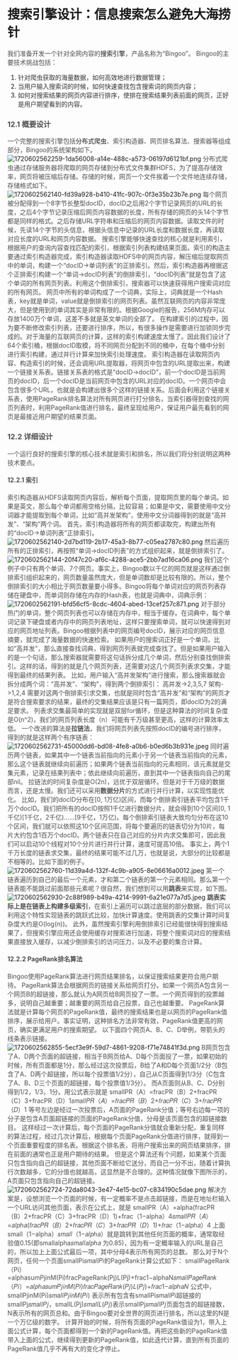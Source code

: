 # 搜索引擎设计：信息搜索怎么避免大海捞针
<font style="color:rgb(77, 77, 77);">我们准备开发一个针对全网内容的</font>搜索引擎<font style="color:rgb(77, 77, 77);">，产品名称为“Bingoo”。</font>
<font style="color:rgb(77, 77, 77);">Bingoo的主要技术挑战包括：</font>
1. <font style="color:rgb(51, 51, 51);">针对爬虫获取的海量数据，如何高效地进行数据管理；</font>
2. <font style="color:rgb(51, 51, 51);">当用户输入搜索词的时候，如何快速查找包含搜索词的网页内容；</font>
3. <font style="color:rgb(51, 51, 51);">如何对搜索结果的网页内容进行排序，使排在搜索结果列表前面的网页，正好是用户期望看到的内容。</font>
### **<font style="color:rgb(79, 79, 79);">12.1 概要设计</font>**
<font style="color:rgb(77, 77, 77);">一个完整的搜索引擎包括</font>分布式爬虫<font style="color:rgb(77, 77, 77);">、索引构造器、网页排名算法、搜索器等组成部分，Bingoo的系统架构如下。</font>
![1720602562259-1da56008-a14e-488c-a573-06197d6121bf.png](./img/bhE3UVBo1AMagY-h/1720602562259-1da56008-a14e-488c-a573-06197d6121bf-365856.png)
<font style="color:rgb(77, 77, 77);">分布式爬虫通过存储服务器将爬取的网页存储到分布式文件集群HDFS，为了提高存储效率，网页将被压缩后存储。存储的时候，网页一个文件挨着一个文件地连续存储，存储格式如下。</font>
![1720602562140-fd39a928-b410-41fc-907c-0f3e35b23b7e.png](./img/bhE3UVBo1AMagY-h/1720602562140-fd39a928-b410-41fc-907c-0f3e35b23b7e-776267.png)
<font style="color:rgb(77, 77, 77);">每个网页被分配得到一个8字节长整型docID，docID之后用2个字节记录网页的URL的长度，之后4个字节记录压缩后网页内容数据的长度，所有存储的网页的头14个字节都是同样的格式。之后存储URL字符串和压缩后的网页内容数据。读取文件的时候，先读14个字节的头信息，根据头信息中记录的URL长度和数据长度，再读取对应长度的URL和网页内容数据。</font>
<font style="color:rgb(77, 77, 77);">搜索引擎能够快速查找的核心就是利用索引，根据用户的查询内容查找匹配的索引，根据索引列表构建结果页面。索引的构造主要通过索引构造器完成，索引构造器读取HDFS中的网页内容，解压缩后提取网页中的单词，构建一个“docID->单词列表”的正排索引。然后，索引构造器再根据这个正排索引构建一个“单词->docID列表”的倒排索引，“docID列表”就是包含了这个单词的所有网页列表。利用这个倒排索引，搜索器可以快速获得用户搜索词对应的所有网页。</font>
<font style="color:rgb(77, 77, 77);">网页中所有的单词构成了一个词典，实际上，词典就是一个Hash表，key就是单词，value就是倒排索引的网页列表。虽然互联网页的内容非常庞大，但是使用到的单词其实是非常有限的。根据Google的报告，256M内存可以存放1400万个单词，这差不多就是英文单词的全部了。</font>
<font style="color:rgb(77, 77, 77);">在构建索引的过程中，因为要不断修改索引列表，还要进行排序，所以，有很多操作是需要进行加锁同步完成的。对于海量的互联网页的计算，这样的索引构建速度太慢了。因此我们设计了64个索引桶，根据docID取模，将不同网页分配到不同的桶中，在每个桶中分别进行索引构建，通过并行计算来加快索引处理速度。</font>
<font style="color:rgb(77, 77, 77);">索引构造器在读取网页内容、构造索引的时候，还会调用URL提取器，将网页中包含的URL提取出来，构建一个链接关系表。链接关系表的格式是“docID->docID”，前一个docID是当前网页的docID，后一个docID是当前网页中包含的URL对应的docID。一个网页中会包含很多个URL，也就是会构建出很多个这样的链接关系。后面会利用这个链接关系表，使用PageRank排名算法对所有网页进行打分排名，当索引器得到查找的网页列表时，利用PageRank值进行排名，最终呈现给用户，保证用户最先看到的网页是最接近用户期望的结果页面。</font>
### **<font style="color:rgb(79, 79, 79);">12.2 详细设计</font>**
<font style="color:rgb(77, 77, 77);">一个运行良好的搜索引擎的核心技术就是索引和排名，所以我们将分别说明这两种技术要点。</font>
#### **<font style="color:rgb(79, 79, 79);">12.2.1 索引</font>**
<font style="color:rgb(77, 77, 77);">索引构造器从HDFS读取网页内容后，解析每个页面，提取网页里的每个单词。如果是英文，那么每个单词都用空格分隔，比较容易；如果是中文，需要使用中文分词器才能提取到每个单词，比如“高并发架构”，使用中文分词器得到的就是“高并发”、“架构”两个词。</font>
<font style="color:rgb(77, 77, 77);">首先，索引构造器将所有的网页都读取完，构建出所有的“docID->单词列表”正排索引。</font>
![1720602562140-2d7bd119-2b17-45a3-8b77-c05ea2787c80.png](./img/bhE3UVBo1AMagY-h/1720602562140-2d7bd119-2b17-45a3-8b77-c05ea2787c80-055088.png)
<font style="color:rgb(77, 77, 77);">然后遍历所有的正排索引，再按照“单词→docID列表”的方式组织起来，就是倒排索引了。</font>
![1720602562144-20f47c20-af6c-4288-ace5-2bb7ad16ca06.png](./img/bhE3UVBo1AMagY-h/1720602562144-20f47c20-af6c-4288-ace5-2bb7ad16ca06-846232.png)
<font style="color:rgb(77, 77, 77);">我们这个例子中只有两个单词、7个网页。事实上，Bingoo数以千亿的网页就是这样通过倒排索引组织起来的，网页数量虽然庞大，但是单词数却是比较有限的。所以，整个倒排索引的大小相比于网页数量要小得多。Bingoo将每个单词对应的网页列表存储在硬盘中，而单词则存储在内存的Hash表，也就是词典中，词典示例：</font>
![1720602562191-bfd56cf5-8cdc-4604-abed-13cef257c871.png](./img/bhE3UVBo1AMagY-h/1720602562191-bfd56cf5-8cdc-4604-abed-13cef257c871-484114.png)
<font style="color:rgb(77, 77, 77);">对于部分热门的单词，整个网页列表也可以存储在内存中，相当于缓存。在词典中，每个单词记录下硬盘或者内存中的网页列表地址，这样只要搜索单词，就可以快速得到对应的网页地址列表。Bingoo根据列表中的网页编号docID，展示对应的网页信息摘要，就完成了海量数据的快速检索。</font>
<font style="color:rgb(77, 77, 77);">如果用户的搜索词正好是一个单词，比如“高并发”，那么直接查找词典，得到网页列表就完成查找了。但是如果用户输入的是一个句话，那么搜索器就需要将这句话拆分成几个单词，然后分别查找倒排索引。这样的话，得到的就是几个网页列表，还需要对这几个网页列表求交集，才能得到最终的结果列表。</font>
<font style="color:rgb(77, 77, 77);">比如，用户输入“高并发架构”进行搜索，那么搜索器就会拆分成两个词：“高并发”、“架构”，得到两个倒排索引：</font>
<font style="color:rgb(77, 77, 77);">高并发->2,3,5,7</font>
<font style="color:rgb(77, 77, 77);">架构->1,2,4</font>
<font style="color:rgb(77, 77, 77);">需要对这两个倒排索引求交集，也就是同时包含“高并发”和“架构”的网页才是符合搜索要求的结果，最终的交集结果应该是只有一篇网页，即docID为2的满足要求。</font>
<font style="color:rgb(77, 77, 77);">列表求交集最简单的实现就是双层for循环，但是这种算法的时间复杂度是O(n^2)，我们的网页列表长度（n）可能有千万级甚至更高，这样的计算效率太低。</font>
<font style="color:rgb(77, 77, 77);">一个改进的算法是</font>**<font style="color:rgb(77, 77, 77);">拉链法</font>**<font style="color:rgb(77, 77, 77);">，我们将网页列表先按照docID的编号进行排序，得到的就是这样两个有序链表：</font>
![1720602562731-45000dd6-bd08-4fe8-a0b6-b0ed6b3b931e.jpeg](./img/bhE3UVBo1AMagY-h/1720602562731-45000dd6-bd08-4fe8-a0b6-b0ed6b3b931e-691454.jpeg)
<font style="color:rgb(77, 77, 77);">同时遍历两个链表，如果其中一个链表当前指向的元素小于另一个链表当前指向的元素，那么这个链表就继续向前遍历；如果两个链表当前指向的元素相同，该元素就是交集元素，记录在结果列表中；依此继续向前遍历，直到其中一个链表指向自己的尾部nil。</font>
<font style="color:rgb(77, 77, 77);">拉链法的时间复杂度是O(2n)，远优于双层循环。但是对于千万级的数据而言，还是太慢。我们还可以采用</font>**<font style="color:rgb(77, 77, 77);">数据分片</font>**<font style="color:rgb(77, 77, 77);">的方式进行并行计算，以实现性能优化。</font>
<font style="color:rgb(77, 77, 77);">比如，我们的docID分布在[0, 1万亿)区间，而每个倒排索引链表平均包含1千万个docID。我们把所有的docID按照1千亿进行数据分片，就会得到10个区间[0, 1千亿)[1千亿，2千亿)……[9千亿，1万亿)。每个倒排索引链表大致均匀分布在这10个区间，我们就可以依照这10个区间范围，将每个要遍历的链表切分为10片，每片大约包含1百万个docID。两个链表只在自己对应的分片内求交集即可，因此我们可以启动10个线程对10个分片进行并行计算，速度可提高10倍。</font>
<font style="color:rgb(77, 77, 77);">事实上，两个1千万长度的链表求交集，最终的结果可能不过几万，也就是说，大部分的比较都是不相等的。比如下面的例子。</font>
![1720602562760-11d39a4d-132f-4c9b-a905-8e06616a0012.jpeg](./img/bhE3UVBo1AMagY-h/1720602562760-11d39a4d-132f-4c9b-a905-8e06616a0012-027209.jpeg)
<font style="color:rgb(77, 77, 77);">第一个链表遍历到自己的最后一个元素，才和第二个链表的第一个元素相同。那么第一个链表能不能跳过前面那些元素呢？很自然，我们想到可以用</font>**<font style="color:rgb(77, 77, 77);">跳表</font>**<font style="color:rgb(77, 77, 77);">来实现，如下图。</font>
![1720602562930-2c88f989-b49a-4214-9991-6a21e077a7d5.jpeg](./img/bhE3UVBo1AMagY-h/1720602562930-2c88f989-b49a-4214-9991-6a21e077a7d5-213670.jpeg)
**<font style="color:rgb(77, 77, 77);">跳表实际上是在链表上构建多级索引</font>**<font style="color:rgb(77, 77, 77);">，在索引上遍历可以跳过底层的部分数据，我们可以利用这个特性实现链表的跳跃式比较，加快计算速度。使用跳表的交集计算时间复杂度大约是O(log(n))。</font>
<font style="color:rgb(77, 77, 77);">此外，虽然搜索引擎利用倒排索引已经能很快得到搜索结果了，但搜索引擎应用还会使用缓存对搜索进行加速，将整个搜索词对应的搜索结果直接放入缓存，以减少倒排索引的访问压力，以及不必要的集合计算。</font>
#### **<font style="color:rgb(79, 79, 79);">12.2.2 PageRank排名算法</font>**
<font style="color:rgb(77, 77, 77);">Bingoo使用PageRank算法进行网页结果排名，以保证搜索结果更符合用户期待。</font>
<font style="color:rgb(77, 77, 77);">PageRank算法会根据网页的链接关系给网页打分。如果一个网页A包含另一个网页B的超链接，那么就认为A网页给B网页投了一票。一个网页得到的投票越多，说明自己越重要；越重要的网页给自己投票，自己也越重要。</font>
<font style="color:rgb(77, 77, 77);">PageRank算法就是计算每个网页的PageRank值，最终的搜索结果也是以网页的PageRank值排序，展示给用户。事实证明，这种排名方法非常有效，PageRank值更高的网页，确实更满足用户的搜索期望。</font>
<font style="color:rgb(77, 77, 77);">以下面四个网页A、B、C、D举例，带箭头的线条表示链接。</font>
![1720602562855-5ecf3e9f-59d7-4861-9208-f71e74841f3d.png](./img/bhE3UVBo1AMagY-h/1720602562855-5ecf3e9f-59d7-4861-9208-f71e74841f3d-257131.png)
<font style="color:rgb(77, 77, 77);">B网页包含了A、D两个页面的超链接，相当于B网页给A、D每个页面投了一票，如果初始的时候，所有页面都是1分，那么经过这次投票后，B给了A和D每个页面1/2分（B包含了A、D两个超链接，所以每个投票值1/2分），自己从C页面得到1/3分（C包含了A、B、D三个页面的超链接，每个投票值1/3分）。</font>
<font style="color:rgb(77, 77, 77);">而A页面则从B、C、D分别得到1/2，1/3，1分。用公式表示就是</font>
<font style="color:rgb(77, 77, 77);">s</font><font style="color:rgb(77, 77, 77);">m</font><font style="color:rgb(77, 77, 77);">a</font><font style="color:rgb(77, 77, 77);">l</font><font style="color:rgb(77, 77, 77);">l</font><font style="color:rgb(77, 77, 77);">P</font><font style="color:rgb(77, 77, 77);">R</font><font style="color:rgb(77, 77, 77);">（</font><font style="color:rgb(77, 77, 77);">A</font><font style="color:rgb(77, 77, 77);">）</font><font style="color:rgb(77, 77, 77);">=</font><font style="color:rgb(77, 77, 77);">f</font><font style="color:rgb(77, 77, 77);">r</font><font style="color:rgb(77, 77, 77);">a</font><font style="color:rgb(77, 77, 77);">c</font><font style="color:rgb(77, 77, 77);">P</font><font style="color:rgb(77, 77, 77);">R</font><font style="color:rgb(77, 77, 77);">（</font><font style="color:rgb(77, 77, 77);">B</font><font style="color:rgb(77, 77, 77);">）</font><font style="color:rgb(77, 77, 77);">2</font><font style="color:rgb(77, 77, 77);">+</font><font style="color:rgb(77, 77, 77);">f</font><font style="color:rgb(77, 77, 77);">r</font><font style="color:rgb(77, 77, 77);">a</font><font style="color:rgb(77, 77, 77);">c</font><font style="color:rgb(77, 77, 77);">P</font><font style="color:rgb(77, 77, 77);">R</font><font style="color:rgb(77, 77, 77);">（</font><font style="color:rgb(77, 77, 77);">C</font><font style="color:rgb(77, 77, 77);">）</font><font style="color:rgb(77, 77, 77);">3</font><font style="color:rgb(77, 77, 77);">+</font><font style="color:rgb(77, 77, 77);">f</font><font style="color:rgb(77, 77, 77);">r</font><font style="color:rgb(77, 77, 77);">a</font><font style="color:rgb(77, 77, 77);">c</font><font style="color:rgb(77, 77, 77);">P</font><font style="color:rgb(77, 77, 77);">R</font><font style="color:rgb(77, 77, 77);">（</font><font style="color:rgb(77, 77, 77);">D</font><font style="color:rgb(77, 77, 77);">）</font><font style="color:rgb(77, 77, 77);">1</font><font style="color:rgb(77, 77, 77);">𝑠</font><font style="color:rgb(77, 77, 77);">𝑚</font><font style="color:rgb(77, 77, 77);">𝑎</font><font style="color:rgb(77, 77, 77);">𝑙</font><font style="color:rgb(77, 77, 77);">𝑙</font><font style="color:rgb(77, 77, 77);">𝑃</font><font style="color:rgb(77, 77, 77);">𝑅</font><font style="color:rgb(77, 77, 77);">（</font><font style="color:rgb(77, 77, 77);">𝐴</font><font style="color:rgb(77, 77, 77);">）</font><font style="color:rgb(77, 77, 77);">=</font><font style="color:rgb(77, 77, 77);">𝑓</font><font style="color:rgb(77, 77, 77);">𝑟</font><font style="color:rgb(77, 77, 77);">𝑎</font><font style="color:rgb(77, 77, 77);">𝑐</font><font style="color:rgb(77, 77, 77);">𝑃</font><font style="color:rgb(77, 77, 77);">𝑅</font><font style="color:rgb(77, 77, 77);">（</font><font style="color:rgb(77, 77, 77);">𝐵</font><font style="color:rgb(77, 77, 77);">）</font><font style="color:rgb(77, 77, 77);">2</font><font style="color:rgb(77, 77, 77);">+</font><font style="color:rgb(77, 77, 77);">𝑓</font><font style="color:rgb(77, 77, 77);">𝑟</font><font style="color:rgb(77, 77, 77);">𝑎</font><font style="color:rgb(77, 77, 77);">𝑐</font><font style="color:rgb(77, 77, 77);">𝑃</font><font style="color:rgb(77, 77, 77);">𝑅</font><font style="color:rgb(77, 77, 77);">（</font><font style="color:rgb(77, 77, 77);">𝐶</font><font style="color:rgb(77, 77, 77);">）</font><font style="color:rgb(77, 77, 77);">3</font><font style="color:rgb(77, 77, 77);">+</font><font style="color:rgb(77, 77, 77);">𝑓</font><font style="color:rgb(77, 77, 77);">𝑟</font><font style="color:rgb(77, 77, 77);">𝑎</font><font style="color:rgb(77, 77, 77);">𝑐</font><font style="color:rgb(77, 77, 77);">𝑃</font><font style="color:rgb(77, 77, 77);">𝑅</font><font style="color:rgb(77, 77, 77);">（</font><font style="color:rgb(77, 77, 77);">𝐷</font><font style="color:rgb(77, 77, 77);">）</font><font style="color:rgb(77, 77, 77);">1</font>
<font style="color:rgb(77, 77, 77);">等号左边是经过一次投票后，A页面的PageRank分值；等号右边每一项的分子是包含A页面超链接的页面的PageRank分值，分母是该页面包含的超链接数目。</font>
<font style="color:rgb(77, 77, 77);">这样经过一次计算后，每个页面的PageRank分值就会重新分配，重复同样的算法过程，经过几次计算后，根据每个页面PageRank分值进行排序，就得到一个页面重要程度的排名表。根据这个排名表，将用户搜索出来的网页结果排序，排在前面的通常也正是用户期待的结果。</font>
<font style="color:rgb(77, 77, 77);">但是这个算法还有个问题，如果某个页面只包含指向自己的超链接，其他页面不断给它送分，而自己一分不出，随着计算执行次数越多，它的分值也就越高，这显然是不合理的。这种情况就像下图所示的，A页面只包含指向自己的超链接。</font>
![1720602562724-72da8043-3e47-4e15-bc07-c834190c5dae.png](./img/bhE3UVBo1AMagY-h/1720602562724-72da8043-3e47-4e15-bc07-c834190c5dae-854253.png)
<font style="color:rgb(77, 77, 77);">解决方案是，设想浏览一个页面的时候，有一定概率不是点击超链接，而是在地址栏输入一个URL访问其他页面，表示在公式上，就是</font>
<font style="color:rgb(77, 77, 77);">s</font><font style="color:rgb(77, 77, 77);">m</font><font style="color:rgb(77, 77, 77);">a</font><font style="color:rgb(77, 77, 77);">l</font><font style="color:rgb(77, 77, 77);">l</font><font style="color:rgb(77, 77, 77);">P</font><font style="color:rgb(77, 77, 77);">R</font><font style="color:rgb(77, 77, 77);">（</font><font style="color:rgb(77, 77, 77);">A</font><font style="color:rgb(77, 77, 77);">）</font><font style="color:rgb(77, 77, 77);">=</font><font style="color:rgb(77, 77, 77);">a</font><font style="color:rgb(77, 77, 77);">l</font><font style="color:rgb(77, 77, 77);">p</font><font style="color:rgb(77, 77, 77);">h</font><font style="color:rgb(77, 77, 77);">a</font><font style="color:rgb(77, 77, 77);">(</font><font style="color:rgb(77, 77, 77);">f</font><font style="color:rgb(77, 77, 77);">r</font><font style="color:rgb(77, 77, 77);">a</font><font style="color:rgb(77, 77, 77);">c</font><font style="color:rgb(77, 77, 77);">P</font><font style="color:rgb(77, 77, 77);">R</font><font style="color:rgb(77, 77, 77);">（</font><font style="color:rgb(77, 77, 77);">B</font><font style="color:rgb(77, 77, 77);">）</font><font style="color:rgb(77, 77, 77);">2</font><font style="color:rgb(77, 77, 77);">+</font><font style="color:rgb(77, 77, 77);">f</font><font style="color:rgb(77, 77, 77);">r</font><font style="color:rgb(77, 77, 77);">a</font><font style="color:rgb(77, 77, 77);">c</font><font style="color:rgb(77, 77, 77);">P</font><font style="color:rgb(77, 77, 77);">R</font><font style="color:rgb(77, 77, 77);">（</font><font style="color:rgb(77, 77, 77);">C</font><font style="color:rgb(77, 77, 77);">）</font><font style="color:rgb(77, 77, 77);">3</font><font style="color:rgb(77, 77, 77);">+</font><font style="color:rgb(77, 77, 77);">f</font><font style="color:rgb(77, 77, 77);">r</font><font style="color:rgb(77, 77, 77);">a</font><font style="color:rgb(77, 77, 77);">c</font><font style="color:rgb(77, 77, 77);">P</font><font style="color:rgb(77, 77, 77);">R</font><font style="color:rgb(77, 77, 77);">（</font><font style="color:rgb(77, 77, 77);">D</font><font style="color:rgb(77, 77, 77);">）</font><font style="color:rgb(77, 77, 77);">1</font><font style="color:rgb(77, 77, 77);">)</font><font style="color:rgb(77, 77, 77);">+</font><font style="color:rgb(77, 77, 77);">f</font><font style="color:rgb(77, 77, 77);">r</font><font style="color:rgb(77, 77, 77);">a</font><font style="color:rgb(77, 77, 77);">c</font><font style="color:rgb(77, 77, 77);">（</font><font style="color:rgb(77, 77, 77);">1</font><font style="color:rgb(77, 77, 77);">−</font><font style="color:rgb(77, 77, 77);">a</font><font style="color:rgb(77, 77, 77);">l</font><font style="color:rgb(77, 77, 77);">p</font><font style="color:rgb(77, 77, 77);">h</font><font style="color:rgb(77, 77, 77);">a</font><font style="color:rgb(77, 77, 77);">）</font><font style="color:rgb(77, 77, 77);">4</font><font style="color:rgb(77, 77, 77);">𝑠</font><font style="color:rgb(77, 77, 77);">𝑚</font><font style="color:rgb(77, 77, 77);">𝑎</font><font style="color:rgb(77, 77, 77);">𝑙</font><font style="color:rgb(77, 77, 77);">𝑙</font><font style="color:rgb(77, 77, 77);">𝑃</font><font style="color:rgb(77, 77, 77);">𝑅</font><font style="color:rgb(77, 77, 77);">（</font><font style="color:rgb(77, 77, 77);">𝐴</font><font style="color:rgb(77, 77, 77);">）</font><font style="color:rgb(77, 77, 77);">=</font><font style="color:rgb(77, 77, 77);">𝑎</font><font style="color:rgb(77, 77, 77);">𝑙</font><font style="color:rgb(77, 77, 77);">𝑝</font><font style="color:rgb(77, 77, 77);">ℎ</font><font style="color:rgb(77, 77, 77);">𝑎</font><font style="color:rgb(77, 77, 77);">(</font><font style="color:rgb(77, 77, 77);">𝑓</font><font style="color:rgb(77, 77, 77);">𝑟</font><font style="color:rgb(77, 77, 77);">𝑎</font><font style="color:rgb(77, 77, 77);">𝑐</font><font style="color:rgb(77, 77, 77);">𝑃</font><font style="color:rgb(77, 77, 77);">𝑅</font><font style="color:rgb(77, 77, 77);">（</font><font style="color:rgb(77, 77, 77);">𝐵</font><font style="color:rgb(77, 77, 77);">）</font><font style="color:rgb(77, 77, 77);">2</font><font style="color:rgb(77, 77, 77);">+</font><font style="color:rgb(77, 77, 77);">𝑓</font><font style="color:rgb(77, 77, 77);">𝑟</font><font style="color:rgb(77, 77, 77);">𝑎</font><font style="color:rgb(77, 77, 77);">𝑐</font><font style="color:rgb(77, 77, 77);">𝑃</font><font style="color:rgb(77, 77, 77);">𝑅</font><font style="color:rgb(77, 77, 77);">（</font><font style="color:rgb(77, 77, 77);">𝐶</font><font style="color:rgb(77, 77, 77);">）</font><font style="color:rgb(77, 77, 77);">3</font><font style="color:rgb(77, 77, 77);">+</font><font style="color:rgb(77, 77, 77);">𝑓</font><font style="color:rgb(77, 77, 77);">𝑟</font><font style="color:rgb(77, 77, 77);">𝑎</font><font style="color:rgb(77, 77, 77);">𝑐</font><font style="color:rgb(77, 77, 77);">𝑃</font><font style="color:rgb(77, 77, 77);">𝑅</font><font style="color:rgb(77, 77, 77);">（</font><font style="color:rgb(77, 77, 77);">𝐷</font><font style="color:rgb(77, 77, 77);">）</font><font style="color:rgb(77, 77, 77);">1</font><font style="color:rgb(77, 77, 77);">)</font><font style="color:rgb(77, 77, 77);">+</font><font style="color:rgb(77, 77, 77);">𝑓</font><font style="color:rgb(77, 77, 77);">𝑟</font><font style="color:rgb(77, 77, 77);">𝑎</font><font style="color:rgb(77, 77, 77);">𝑐</font><font style="color:rgb(77, 77, 77);">（</font><font style="color:rgb(77, 77, 77);">1</font><font style="color:rgb(77, 77, 77);">−</font><font style="color:rgb(77, 77, 77);">𝑎</font><font style="color:rgb(77, 77, 77);">𝑙</font><font style="color:rgb(77, 77, 77);">𝑝</font><font style="color:rgb(77, 77, 77);">ℎ</font><font style="color:rgb(77, 77, 77);">𝑎</font><font style="color:rgb(77, 77, 77);">）</font><font style="color:rgb(77, 77, 77);">4</font>
<font style="color:rgb(77, 77, 77);">上面</font><font style="color:rgb(77, 77, 77);">s</font><font style="color:rgb(77, 77, 77);">m</font><font style="color:rgb(77, 77, 77);">a</font><font style="color:rgb(77, 77, 77);">l</font><font style="color:rgb(77, 77, 77);">l</font><font style="color:rgb(77, 77, 77);">（</font><font style="color:rgb(77, 77, 77);">1</font><font style="color:rgb(77, 77, 77);">−</font><font style="color:rgb(77, 77, 77);">a</font><font style="color:rgb(77, 77, 77);">l</font><font style="color:rgb(77, 77, 77);">p</font><font style="color:rgb(77, 77, 77);">h</font><font style="color:rgb(77, 77, 77);">a</font><font style="color:rgb(77, 77, 77);">）</font><font style="color:rgb(77, 77, 77);">𝑠</font><font style="color:rgb(77, 77, 77);">𝑚</font><font style="color:rgb(77, 77, 77);">𝑎</font><font style="color:rgb(77, 77, 77);">𝑙</font><font style="color:rgb(77, 77, 77);">𝑙</font><font style="color:rgb(77, 77, 77);">（</font><font style="color:rgb(77, 77, 77);">1</font><font style="color:rgb(77, 77, 77);">−</font><font style="color:rgb(77, 77, 77);">𝑎</font><font style="color:rgb(77, 77, 77);">𝑙</font><font style="color:rgb(77, 77, 77);">𝑝</font><font style="color:rgb(77, 77, 77);">ℎ</font><font style="color:rgb(77, 77, 77);">𝑎</font><font style="color:rgb(77, 77, 77);">）</font><font style="color:rgb(77, 77, 77);">就是跳转到其他任何页面的概率，通常取经验值0.15(即</font><font style="color:rgb(77, 77, 77);">s</font><font style="color:rgb(77, 77, 77);">m</font><font style="color:rgb(77, 77, 77);">a</font><font style="color:rgb(77, 77, 77);">l</font><font style="color:rgb(77, 77, 77);">l</font><font style="color:rgb(77, 77, 77);">a</font><font style="color:rgb(77, 77, 77);">l</font><font style="color:rgb(77, 77, 77);">p</font><font style="color:rgb(77, 77, 77);">h</font><font style="color:rgb(77, 77, 77);">a</font><font style="color:rgb(77, 77, 77);">𝑠</font><font style="color:rgb(77, 77, 77);">𝑚</font><font style="color:rgb(77, 77, 77);">𝑎</font><font style="color:rgb(77, 77, 77);">𝑙</font><font style="color:rgb(77, 77, 77);">𝑙</font><font style="color:rgb(77, 77, 77);">𝑎</font><font style="color:rgb(77, 77, 77);">𝑙</font><font style="color:rgb(77, 77, 77);">𝑝</font><font style="color:rgb(77, 77, 77);">ℎ</font><font style="color:rgb(77, 77, 77);">𝑎</font><font style="color:rgb(77, 77, 77);"> </font><font style="color:rgb(77, 77, 77);">为0.85)，因为有一定概率输入的URL是自己的，所以加上上面公式最后一项，其中分母4表示所有网页的总数。</font>
<font style="color:rgb(77, 77, 77);">那么对于N个网页，任何一个页面</font><font style="color:rgb(77, 77, 77);">s</font><font style="color:rgb(77, 77, 77);">m</font><font style="color:rgb(77, 77, 77);">a</font><font style="color:rgb(77, 77, 77);">l</font><font style="color:rgb(77, 77, 77);">l</font><font style="color:rgb(77, 77, 77);">P</font><font style="color:rgb(77, 77, 77);">i</font><font style="color:rgb(77, 77, 77);">𝑠</font><font style="color:rgb(77, 77, 77);">𝑚</font><font style="color:rgb(77, 77, 77);">𝑎</font><font style="color:rgb(77, 77, 77);">𝑙</font><font style="color:rgb(77, 77, 77);">𝑙</font><font style="color:rgb(77, 77, 77);">𝑃</font><font style="color:rgb(77, 77, 77);">𝑖</font><font style="color:rgb(77, 77, 77);">的PageRank计算公式如下：</font>
<font style="color:rgb(77, 77, 77);">s</font><font style="color:rgb(77, 77, 77);">m</font><font style="color:rgb(77, 77, 77);">a</font><font style="color:rgb(77, 77, 77);">l</font><font style="color:rgb(77, 77, 77);">l</font><font style="color:rgb(77, 77, 77);">P</font><font style="color:rgb(77, 77, 77);">a</font><font style="color:rgb(77, 77, 77);">g</font><font style="color:rgb(77, 77, 77);">e</font><font style="color:rgb(77, 77, 77);">R</font><font style="color:rgb(77, 77, 77);">a</font><font style="color:rgb(77, 77, 77);">n</font><font style="color:rgb(77, 77, 77);">k</font><font style="color:rgb(77, 77, 77);">（</font><font style="color:rgb(77, 77, 77);">P</font><font style="color:rgb(77, 77, 77);">i</font><font style="color:rgb(77, 77, 77);">）</font><font style="color:rgb(77, 77, 77);">=</font><font style="color:rgb(77, 77, 77);">a</font><font style="color:rgb(77, 77, 77);">l</font><font style="color:rgb(77, 77, 77);">p</font><font style="color:rgb(77, 77, 77);">h</font><font style="color:rgb(77, 77, 77);">a</font><font style="color:rgb(77, 77, 77);">s</font><font style="color:rgb(77, 77, 77);">u</font><font style="color:rgb(77, 77, 77);">m</font><font style="color:rgb(77, 77, 77);">P</font><font style="color:rgb(77, 77, 77);">j</font><font style="color:rgb(77, 77, 77);">i</font><font style="color:rgb(77, 77, 77);">n</font><font style="color:rgb(77, 77, 77);">M</font><font style="color:rgb(77, 77, 77);">(</font><font style="color:rgb(77, 77, 77);">P</font><font style="color:rgb(77, 77, 77);">i</font><font style="color:rgb(77, 77, 77);">)</font><font style="color:rgb(77, 77, 77);">f</font><font style="color:rgb(77, 77, 77);">r</font><font style="color:rgb(77, 77, 77);">a</font><font style="color:rgb(77, 77, 77);">c</font><font style="color:rgb(77, 77, 77);">P</font><font style="color:rgb(77, 77, 77);">a</font><font style="color:rgb(77, 77, 77);">g</font><font style="color:rgb(77, 77, 77);">e</font><font style="color:rgb(77, 77, 77);">R</font><font style="color:rgb(77, 77, 77);">a</font><font style="color:rgb(77, 77, 77);">n</font><font style="color:rgb(77, 77, 77);">k</font><font style="color:rgb(77, 77, 77);">(</font><font style="color:rgb(77, 77, 77);">P</font><font style="color:rgb(77, 77, 77);">j</font><font style="color:rgb(77, 77, 77);">)</font><font style="color:rgb(77, 77, 77);">L</font><font style="color:rgb(77, 77, 77);">(</font><font style="color:rgb(77, 77, 77);">P</font><font style="color:rgb(77, 77, 77);">j</font><font style="color:rgb(77, 77, 77);">)</font><font style="color:rgb(77, 77, 77);">+</font><font style="color:rgb(77, 77, 77);">f</font><font style="color:rgb(77, 77, 77);">r</font><font style="color:rgb(77, 77, 77);">a</font><font style="color:rgb(77, 77, 77);">c</font><font style="color:rgb(77, 77, 77);">1</font><font style="color:rgb(77, 77, 77);">−</font><font style="color:rgb(77, 77, 77);">a</font><font style="color:rgb(77, 77, 77);">l</font><font style="color:rgb(77, 77, 77);">p</font><font style="color:rgb(77, 77, 77);">h</font><font style="color:rgb(77, 77, 77);">a</font><font style="color:rgb(77, 77, 77);">N</font><font style="color:rgb(77, 77, 77);">𝑠</font><font style="color:rgb(77, 77, 77);">𝑚</font><font style="color:rgb(77, 77, 77);">𝑎</font><font style="color:rgb(77, 77, 77);">𝑙</font><font style="color:rgb(77, 77, 77);">𝑙</font><font style="color:rgb(77, 77, 77);">𝑃</font><font style="color:rgb(77, 77, 77);">𝑎</font><font style="color:rgb(77, 77, 77);">𝑔</font><font style="color:rgb(77, 77, 77);">𝑒</font><font style="color:rgb(77, 77, 77);">𝑅</font><font style="color:rgb(77, 77, 77);">𝑎</font><font style="color:rgb(77, 77, 77);">𝑛</font><font style="color:rgb(77, 77, 77);">𝑘</font><font style="color:rgb(77, 77, 77);">（</font><font style="color:rgb(77, 77, 77);">𝑃</font><font style="color:rgb(77, 77, 77);">𝑖</font><font style="color:rgb(77, 77, 77);">）</font><font style="color:rgb(77, 77, 77);">=</font><font style="color:rgb(77, 77, 77);">𝑎</font><font style="color:rgb(77, 77, 77);">𝑙</font><font style="color:rgb(77, 77, 77);">𝑝</font><font style="color:rgb(77, 77, 77);">ℎ</font><font style="color:rgb(77, 77, 77);">𝑎</font><font style="color:rgb(77, 77, 77);">𝑠</font><font style="color:rgb(77, 77, 77);">𝑢</font><font style="color:rgb(77, 77, 77);">𝑚</font><font style="color:rgb(77, 77, 77);">𝑃</font><font style="color:rgb(77, 77, 77);">𝑗</font><font style="color:rgb(77, 77, 77);">𝑖</font><font style="color:rgb(77, 77, 77);">𝑛</font><font style="color:rgb(77, 77, 77);">𝑀</font><font style="color:rgb(77, 77, 77);">(</font><font style="color:rgb(77, 77, 77);">𝑃</font><font style="color:rgb(77, 77, 77);">𝑖</font><font style="color:rgb(77, 77, 77);">)</font><font style="color:rgb(77, 77, 77);">𝑓</font><font style="color:rgb(77, 77, 77);">𝑟</font><font style="color:rgb(77, 77, 77);">𝑎</font><font style="color:rgb(77, 77, 77);">𝑐</font><font style="color:rgb(77, 77, 77);">𝑃</font><font style="color:rgb(77, 77, 77);">𝑎</font><font style="color:rgb(77, 77, 77);">𝑔</font><font style="color:rgb(77, 77, 77);">𝑒</font><font style="color:rgb(77, 77, 77);">𝑅</font><font style="color:rgb(77, 77, 77);">𝑎</font><font style="color:rgb(77, 77, 77);">𝑛</font><font style="color:rgb(77, 77, 77);">𝑘</font><font style="color:rgb(77, 77, 77);">(</font><font style="color:rgb(77, 77, 77);">𝑃</font><font style="color:rgb(77, 77, 77);">𝑗</font><font style="color:rgb(77, 77, 77);">)</font><font style="color:rgb(77, 77, 77);">𝐿</font><font style="color:rgb(77, 77, 77);">(</font><font style="color:rgb(77, 77, 77);">𝑃</font><font style="color:rgb(77, 77, 77);">𝑗</font><font style="color:rgb(77, 77, 77);">)</font><font style="color:rgb(77, 77, 77);">+</font><font style="color:rgb(77, 77, 77);">𝑓</font><font style="color:rgb(77, 77, 77);">𝑟</font><font style="color:rgb(77, 77, 77);">𝑎</font><font style="color:rgb(77, 77, 77);">𝑐</font><font style="color:rgb(77, 77, 77);">1</font><font style="color:rgb(77, 77, 77);">−</font><font style="color:rgb(77, 77, 77);">𝑎</font><font style="color:rgb(77, 77, 77);">𝑙</font><font style="color:rgb(77, 77, 77);">𝑝</font><font style="color:rgb(77, 77, 77);">ℎ</font><font style="color:rgb(77, 77, 77);">𝑎</font><font style="color:rgb(77, 77, 77);">𝑁</font>
<font style="color:rgb(77, 77, 77);">公式中，</font><font style="color:rgb(77, 77, 77);">s</font><font style="color:rgb(77, 77, 77);">m</font><font style="color:rgb(77, 77, 77);">a</font><font style="color:rgb(77, 77, 77);">l</font><font style="color:rgb(77, 77, 77);">l</font><font style="color:rgb(77, 77, 77);">P</font><font style="color:rgb(77, 77, 77);">j</font><font style="color:rgb(77, 77, 77);">i</font><font style="color:rgb(77, 77, 77);">n</font><font style="color:rgb(77, 77, 77);">M</font><font style="color:rgb(77, 77, 77);">(</font><font style="color:rgb(77, 77, 77);">P</font><font style="color:rgb(77, 77, 77);">i</font><font style="color:rgb(77, 77, 77);">)</font><font style="color:rgb(77, 77, 77);">𝑠</font><font style="color:rgb(77, 77, 77);">𝑚</font><font style="color:rgb(77, 77, 77);">𝑎</font><font style="color:rgb(77, 77, 77);">𝑙</font><font style="color:rgb(77, 77, 77);">𝑙</font><font style="color:rgb(77, 77, 77);">𝑃</font><font style="color:rgb(77, 77, 77);">𝑗</font><font style="color:rgb(77, 77, 77);">𝑖</font><font style="color:rgb(77, 77, 77);">𝑛</font><font style="color:rgb(77, 77, 77);">𝑀</font><font style="color:rgb(77, 77, 77);">(</font><font style="color:rgb(77, 77, 77);">𝑃</font><font style="color:rgb(77, 77, 77);">𝑖</font><font style="color:rgb(77, 77, 77);">)</font><font style="color:rgb(77, 77, 77);"> </font><font style="color:rgb(77, 77, 77);">表示所有包含有</font><font style="color:rgb(77, 77, 77);">s</font><font style="color:rgb(77, 77, 77);">m</font><font style="color:rgb(77, 77, 77);">a</font><font style="color:rgb(77, 77, 77);">l</font><font style="color:rgb(77, 77, 77);">l</font><font style="color:rgb(77, 77, 77);">P</font><font style="color:rgb(77, 77, 77);">i</font><font style="color:rgb(77, 77, 77);">𝑠</font><font style="color:rgb(77, 77, 77);">𝑚</font><font style="color:rgb(77, 77, 77);">𝑎</font><font style="color:rgb(77, 77, 77);">𝑙</font><font style="color:rgb(77, 77, 77);">𝑙</font><font style="color:rgb(77, 77, 77);">𝑃</font><font style="color:rgb(77, 77, 77);">𝑖</font><font style="color:rgb(77, 77, 77);">超链接的</font><font style="color:rgb(77, 77, 77);">s</font><font style="color:rgb(77, 77, 77);">m</font><font style="color:rgb(77, 77, 77);">a</font><font style="color:rgb(77, 77, 77);">l</font><font style="color:rgb(77, 77, 77);">l</font><font style="color:rgb(77, 77, 77);">P</font><font style="color:rgb(77, 77, 77);">j</font><font style="color:rgb(77, 77, 77);">𝑠</font><font style="color:rgb(77, 77, 77);">𝑚</font><font style="color:rgb(77, 77, 77);">𝑎</font><font style="color:rgb(77, 77, 77);">𝑙</font><font style="color:rgb(77, 77, 77);">𝑙</font><font style="color:rgb(77, 77, 77);">𝑃</font><font style="color:rgb(77, 77, 77);">𝑗</font><font style="color:rgb(77, 77, 77);">，</font><font style="color:rgb(77, 77, 77);">s</font><font style="color:rgb(77, 77, 77);">m</font><font style="color:rgb(77, 77, 77);">a</font><font style="color:rgb(77, 77, 77);">l</font><font style="color:rgb(77, 77, 77);">l</font><font style="color:rgb(77, 77, 77);">L</font><font style="color:rgb(77, 77, 77);">(</font><font style="color:rgb(77, 77, 77);">P</font><font style="color:rgb(77, 77, 77);">j</font><font style="color:rgb(77, 77, 77);">)</font><font style="color:rgb(77, 77, 77);">𝑠</font><font style="color:rgb(77, 77, 77);">𝑚</font><font style="color:rgb(77, 77, 77);">𝑎</font><font style="color:rgb(77, 77, 77);">𝑙</font><font style="color:rgb(77, 77, 77);">𝑙</font><font style="color:rgb(77, 77, 77);">𝐿</font><font style="color:rgb(77, 77, 77);">(</font><font style="color:rgb(77, 77, 77);">𝑃</font><font style="color:rgb(77, 77, 77);">𝑗</font><font style="color:rgb(77, 77, 77);">)</font><font style="color:rgb(77, 77, 77);">表示</font><font style="color:rgb(77, 77, 77);">s</font><font style="color:rgb(77, 77, 77);">m</font><font style="color:rgb(77, 77, 77);">a</font><font style="color:rgb(77, 77, 77);">l</font><font style="color:rgb(77, 77, 77);">l</font><font style="color:rgb(77, 77, 77);">P</font><font style="color:rgb(77, 77, 77);">j</font><font style="color:rgb(77, 77, 77);">𝑠</font><font style="color:rgb(77, 77, 77);">𝑚</font><font style="color:rgb(77, 77, 77);">𝑎</font><font style="color:rgb(77, 77, 77);">𝑙</font><font style="color:rgb(77, 77, 77);">𝑙</font><font style="color:rgb(77, 77, 77);">𝑃</font><font style="color:rgb(77, 77, 77);">𝑗</font><font style="color:rgb(77, 77, 77);">页面包含的超链接数，N表示所有的网页总和。由于Bingoo要对全世界的网页进行排名，所以这里的N是一个万亿级的数字。</font>
<font style="color:rgb(77, 77, 77);">计算开始的时候，将所有页面的PageRank值设为1，带入上面公式计算，每个页面都得到一个新的PageRank值。再把这些新的PageRank值带入上面的公式，继续得到更新的PageRank值，如此迭代计算，直到所有页面的PageRank值几乎不再有大的变化才停止。</font>
